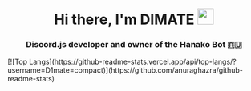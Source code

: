 <h1 align="center">Hi there, I'm DIMATE</a> 
<img src="https://github.com/blackcater/blackcater/raw/main/images/Hi.gif" height="32"/></h1>
<h3 align="center">Discord.js developer and owner of the Hanako Bot 🇷🇺</h3>
[![Top Langs](https://github-readme-stats.vercel.app/api/top-langs/?username=D1mate=compact)](https://github.com/anuraghazra/github-readme-stats)

